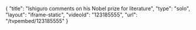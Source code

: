 {
    "title": "Ishiguro comments on his Nobel prize for literature",
    "type": "solo",
    "layout": "iframe-static",
    "videoId": "123185555",
    "url": "\/tvpembed\/123185555"
}